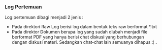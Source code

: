 ### Log Pertemuan

Log pertemuan dibagi menjadi 2 jenis :
* Pada direktori Raw Log berisi log dalam bentuk teks raw berformat *.txt
* Pada direktor Dokumen berupa log yang sudah diubah menjadi file berformat PDF yang hanya berisi chat diskusi yang berhubungan dengan diskusi materi. Sedangkan chat-chat lain semuanya dihapus :) .